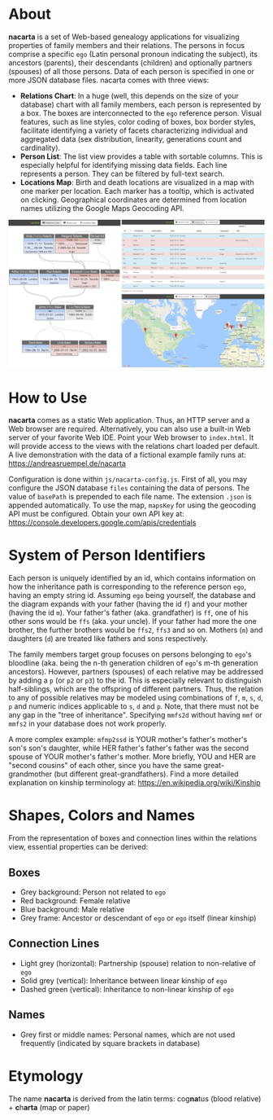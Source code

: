 # About
**nacarta** is a set of Web-based genealogy applications for visualizing properties of family members and their relations. The persons in focus comprise a specific `ego` (Latin personal pronoun indicating the subject), its ancestors (parents), their descendants (children) and optionally partners (spouses) of all those persons. Data of each person is specified in one or more JSON database files. nacarta comes with three views:

* **Relations Chart**: In a huge (well, this depends on the size of your database) chart with all family members, each person is represented by a box. The boxes are interconnected to the `ego` reference person. Visual features, such as line styles, color coding of boxes, box border styles, facilitate identifying a variety of facets characterizing individual and aggregated data (sex distribution, linearity, generations count and cardinality).
* **Person List**: The list view provides a table with sortable columns. This is especially helpful for identifying missing data fields. Each line represents a person. They can be filtered by full-text search.
* **Locations Map**: Birth and death locations are visualized in a map with one marker per location. Each marker has a tooltip, which is activated on clicking. Geographical coordinates are determined from location names utilizing the Google Maps Geocoding API. 

![Views of nacarta showing a fictional example family](images/nacarta-views-screenshot.png)

# How to Use
**nacarta** comes as a static Web application. Thus, an HTTP server and a Web browser are required. Alternatively, you can also use a built-in Web server of your favorite Web IDE. Point your Web browser to `index.html`. It will provide access to the views with the relations chart loaded per default. A live demonstration with the data of a fictional example family runs at: https://andreasruempel.de/nacarta

Configuration is done within `js/nacarta-config.js`. First of all, you may configure the JSON database `files` containing the data of persons. The value of `basePath` is prepended to each file name. The extension `.json` is appended automatically. To use the map, `mapsKey` for using the geocoding API must be configured. Obtain your own API key at: https://console.developers.google.com/apis/credentials

# System of Person Identifiers
Each person is uniquely identified by an id, which contains information on how the inheritance path is corresponding to the reference person `ego`, having an empty string id. Assuming `ego` being yourself, the database and the diagram expands with your father (having the id `f`) and your mother (having the id `m`). Your father's father (aka. grandfather) is `ff`, one of his other sons would be `ffs` (aka. your uncle). If your father had more the one brother, the further brothers would be `ffs2`, `ffs3` and so on. Mothers (`m`) and daughters (`d`) are treated like fathers and sons respectively.

The family members target group focuses on persons belonging to `ego`'s bloodline (aka. being the n-th generation children of `ego`'s m-th generation ancestors). However, partners (spouses) of each relative may be addressed by adding a `p` (or `p2` or `p3`) to the id. This is especially relevant to distinguish half-siblings, which are the offspring of different partners. Thus, the relation to any of possible relatives may be modeled using combinations of `f`, `m`, `s`, `d`, `p` and numeric indices applicable to `s`, `d` and `p`. Note, that there must not be any gap in the "tree of inheritance". Specifying `mmfs2d` without having `mmf` or `mmfs2` in your database does not work properly.

A more complex example: `mfmp2ssd` is YOUR mother's father's mother's son's son's daughter, while HER father's father's father was the second spouse of YOUR mother's father's mother. More briefly, YOU and HER are "second cousins" of each other, since you have the same great-grandmother (but different great-grandfathers). Find a more detailed explanation on kinship terminology at: https://en.wikipedia.org/wiki/Kinship

# Shapes, Colors and Names
From the representation of boxes and connection lines within the relations view, essential properties can be derived:

## Boxes
* Grey background: Person not related to `ego`
* Red background: Female relative
* Blue background: Male relative
* Grey frame: Ancestor or descendant of `ego` or `ego` itself (linear kinship)

## Connection Lines
* Light grey (horizontal): Partnership (spouse) relation to non-relative of `ego`
* Solid grey (vertical): Inheritance between linear kinship of `ego`
* Dashed green (vertical): Inheritance to non-linear kinship of `ego`

## Names
* Grey first or middle names: Personal names, which are not used frequently (indicated by square brackets in database)

# Etymology
The name **nacarta** is derived from the latin terms: cog**na**tus (blood relative) + **c**h**arta** (map or paper)
